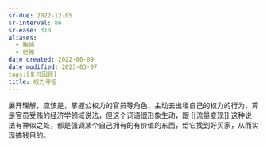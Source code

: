 ```yaml
---
sr-due: 2022-12-05
sr-interval: 86
sr-ease: 310
aliases:
  - 贿赂
  - 行贿
date created: 2022-06-09
date modified: 2023-03-07
tags:[复习回顾]
title: 权力寻租
---
```


展开理解，应该是，掌握公权力的官员等角色，主动去出租自己的权力的行为，算是官员受贿的经济学领域说法，但这个词语很形象生动，跟 [[流量变现]] 这种说法有神似之处，都是强调某个自己拥有的有价值的东西，给它找到好买家，从而实现搞钱目的。
